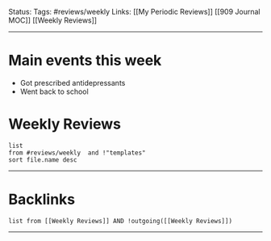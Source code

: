 Status:
Tags: #reviews/weekly 
Links: [[My Periodic Reviews]] [[909 Journal MOC]] [[Weekly Reviews]]
___

# Main events this week
- Got prescribed antidepressants
- Went back to school
# Weekly Reviews
```dataview
list 
from #reviews/weekly  and !"templates"
sort file.name desc
```
___
# Backlinks
```dataview
list from [[Weekly Reviews]] AND !outgoing([[Weekly Reviews]])
```
___
